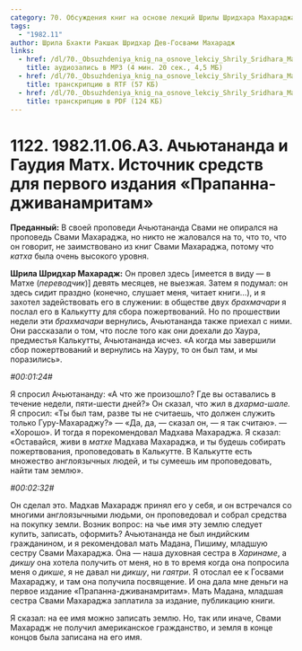 ```yaml
---
category: 70. Обсуждения книг на основе лекций Шрилы Шридхара Махараджа
tags:
  - "1982.11"
author: Шрила Бхакти Ракшак Шридхар Дев-Госвами Махарадж
links:
  - href: /dl/70._Obsuzhdeniya_knig_na_osnove_lekciy_Shrily_Sridhara_Maharaja/1122_1982.11.06.A3_SridharMj_Achjutananda_i_Gaudija_Math__Istochnik_sredstv_dlja_pervogo_izdanija_Prapanna-dzhivanamritam.mp3
    title: аудиозапись в MP3 (4 мин. 20 сек., 4,5 МБ)
  - href: /dl/70._Obsuzhdeniya_knig_na_osnove_lekciy_Shrily_Sridhara_Maharaja/1122_1982.11.06.A3_SridharMj_Achjutananda_i_Gaudija_Math__Istochnik_sredstv_dlja_pervogo_izdanija_Prapanna-dzhivanamritam.rtf
    title: транскрипцию в RTF (57 КБ)
  - href: /dl/70._Obsuzhdeniya_knig_na_osnove_lekciy_Shrily_Sridhara_Maharaja/1122_1982.11.06.A3_SridharMj_Achjutananda_i_Gaudija_Math__Istochnik_sredstv_dlja_pervogo_izdanija_Prapanna-dzhivanamritam.pdf
    title: транскрипцию в PDF (124 КБ)
---
```


# 1122. 1982.11.06.A3. Ачьютананда и Гаудия Матх. Источник средств для первого издания «Прапанна-дживанамритам»

**Преданный:** В своей проповеди Ачьютананда Свами не опирался на проповедь Свами Махараджа, но никто не жаловался на то, что то, что он говорит, не заимствовано из книг Свами Махараджа, потому что *катха* была очень высокого уровня.

**Шрила Шридхар Махарадж:** Он провел здесь [имеется в виду — в Матхе (*переводчик*)] девять месяцев, не выезжая. Затем я подумал: он здесь сидит праздно (конечно, слушает меня, читает книги…), и я захотел задействовать его в служении: в обществе двух *брахмачари* я послал его в Калькутту для сбора пожертвований. Но по прошествии недели эти *брахмачари* вернулись, Ачьютананда также приехал с ними. Они рассказали о том, что после того как они доехали до Хаура, предместья Калькутты, Ачьютананда исчез. «А когда мы завершили сбор пожертвований и вернулись на Хауру, то он был там, и мы поразились».

*#00:01:24#*

Я спросил Ачьютананду: «А что же произошло? Где вы оставались в течение недели, пяти-шести дней?» Он сказал, что жил в *дхарма-шале.* Я спросил: «Ты был там, разве ты не считаешь, что должен служить только Гуру-Махараджу?» — «Да, да, — сказал он, — я так считаю». — «Хорошо». И тогда я порекомендовал Мадхава Махараджа. Я сказал: «Оставайся, живи в *матхе* Мадхава Махараджа, и ты будешь собирать пожертвования, проповедовать в Калькутте. В Калькутте есть множество англоязычных людей, и ты сумеешь им проповедовать, найти там землю».

*#00:02:32#*

Он сделал это. Мадхав Махарадж принял его у себя, и он встречался со многими англоязычными людьми, он проповедовал и собрал средства на покупку земли. Возник вопрос: на чье имя эту землю следует купить, записать, оформить? Ачьютананда не был индийским гражданином, и я рекомендовал мать Мадана, Пишиму, младшую сестру Свами Махараджа. Она — наша духовная сестра в *Харинаме*, а *дикшу* она хотела получить от меня, но в то время когда она попросила меня о *дикше*, я не давал ни *дикшу*, ни *гаятри*. Я отослал ее к Госвами Махараджу, и там она получила посвящение. И она дала мне деньги на первое издание «Прапанна-дживанамритам». Мать Мадана, младшая сестра Свами Махараджа заплатила за издание, публикацию книги.

Я сказал: на ее имя можно записать землю. Но, так или иначе, Свами Махарадж не получил американское гражданство, и земля в конце концов была записана на его имя.

